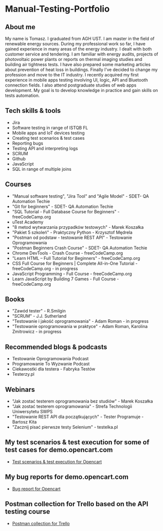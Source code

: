 # Manual-Testing-Portfolio

## About me

My name is Tomasz. I graduated from AGH UST. I am master in the field of renewable energy sources.
During my professional work so far, I have gained experience in many
areas of the energy industry. I dealt with both customer service and
tendering. I am familiar with energy audits, projects of photovoltaic power
plants or reports on thermal imaging studies and building air tightness
tests. I have also prepared some marketing articles about prevention of
heat loss in buildings.
Finally I've decided to change my profession and move to the IT industry.
I recently acquired my first experience in mobile apps testing involving UI, logic, API and Bluetooth connection fields.
I also attend postgraduate studies of web apps development.
My goal is to develop knowledge in practice and gain skills on tests automation.

## Tech skills & tools

* Jira
* Software testing in range of ISTQB FL
* Mobile apps and IoT devices testing
* Creating test scenarios & test cases
* Reporting bugs
* Testing API and interpreting logs
* SCRUM
* Github
* JavaScript
* SQL in range of multiple joins



## Courses

* "Manual software testing", "Jira Tool" and "Agile Model" - SDET- QA Automation Techie
* "Git for beginners" - SDET- QA Automation Techie
* "SQL Tutorial - Full Database Course for Beginners" - freeCodeCamp.org
* uTest Academy
* "8 metod wytwarzania przypadków testowych" - Marek Koszałka
* "Pakiet 5 szkoleń" - Praktyczny Python - Krzysztof Mędrela
* "Postman od podstaw - testowanie REST API" - Testowanie Oprogramowania
* "Postman Beginners Crash Course" - SDET- QA Automation Techie
* Chrome DevTools - Crash Course - freeCodeCamp.org
* "Learn HTML – Full Tutorial for Beginners" - freeCodeCamp.org
* CSS Full Course for Beginners | Complete All-in-One Tutorial - freeCodeCamp.org - in progress
* JavaScript Programming - Full Course - freeCodeCamp.org
* Learn JavaScript by Building 7 Games - Full Course - freeCodeCamp.org


## Books

* "Zawód tester" - R.Smilgin
* "SCRUM" - J.J. Sutherland
* "Testowanie i jakość oprogramowania" - Adam Roman - in progress
* "Testowanie oprogramowania w praktyce" - Adam Roman, Karolina Zmitrowicz - in progress

## Recommended blogs & podcasts

* Testowanie Oprogramowania Podcast
* Programowanie To Wyzwanie Podcast
* Ciekawostki dla testera - Fabryka Testów
* Testerzy.pl

## Webinars

* "Jak zostać testerem oprogramowania bez studiów" - Marek Koszałka
* "Jak zostać testerem oprogramowania" - Strefa Technologii Uniwersytetu SWPS
* "Testowanie REST API dla początkujących" - Tester Programuje - Bartosz Kita
* "Zacznij pisać pierwsze testy Selenium" - testelka.pl

## My test scenarios & test execution for some of test cases for demo.opencart.com

* [Test scenarios & test execution for Opencart](https://docs.google.com/spreadsheets/d/17PraG4L6zuDlGVTuB1Bjjl5sPH9gNQit/edit?usp=sharing&ouid=103077607472512868745&rtpof=true&sd=true)

## My bug reports for demo.opencart.com

* [Bug report for Opencart](https://docs.google.com/spreadsheets/d/16RKPAw_J7lxLCss0GDnpdHCgWr9xL_Wl/edit?usp=sharing&ouid=103077607472512868745&rtpof=true&sd=true)

## Postman collection for Trello based on the API testing course

* [Postman collection for Trello](https://drive.google.com/file/d/19NlGMebP12RFfJHQIfCTcEUaOVCpIRkJ/view?usp=sharing)
